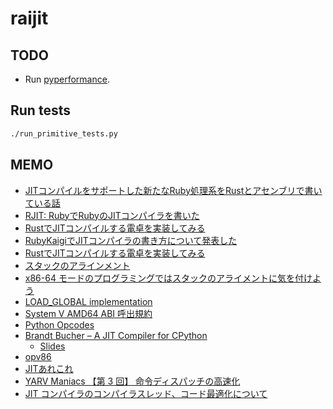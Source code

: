 # raijit

## TODO
- Run [pyperformance](https://github.com/python/pyperformance).

## Run tests
```bash
./run_primitive_tests.py
```

## MEMO
- [JITコンパイルをサポートした新たなRuby処理系をRustとアセンブリで書いている話](https://qiita.com/sisshiki1969/items/c4ab0d61f1e88f1ad99e)
- [RJIT: RubyでRubyのJITコンパイラを書いた](https://k0kubun.hatenablog.com/entry/rjit)
- [RustでJITコンパイルする電卓を実装してみる](https://qiita.com/0yoyoyo/items/b809f0c24347d65ea885)
- [RubyKaigiでJITコンパイラの書き方について発表した](https://k0kubun.hatenablog.com/entry/2023/05/18/171546)
- [RustでJITコンパイルする電卓を実装してみる](https://qiita.com/0yoyoyo/items/b809f0c24347d65ea885)
- [スタックのアラインメント](https://gist.github.com/msymt/4d708d079a66aa45a3e26a1f7587c172)
- [x86-64 モードのプログラミングではスタックのアライメントに気を付けよう](https://uchan.hateblo.jp/entry/2018/02/16/232029)
- [LOAD_GLOBAL implementation](https://github.com/python/cpython/blob/6c2f34fa77f884bd79801a9ab8a117cab7d9c7ed/Python/ceval.c#L2958)
- [System V AMD64 ABI 呼出規約](https://ja.wikipedia.org/wiki/%E5%91%BC%E5%87%BA%E8%A6%8F%E7%B4%84#System_V_AMD64_ABI_.E5.91.BC.E5.87.BA.E8.A6.8F.E7.B4.84)
- [Python Opcodes](https://unpyc.sourceforge.net/Opcodes.html)
- [Brandt Bucher – A JIT Compiler for CPython](https://www.youtube.com/watch?v=HxSHIpEQRjs)
    - [Slides](https://github.com/brandtbucher/brandtbucher/blob/master/2023/10/10/a_jit_compiler_for_cpython.pdf)
- [opv86](https://hikalium.github.io/opv86/)
- [JITあれこれ](https://keens.github.io/blog/2018/12/01/jitarekore/)
- [YARV Maniacs 【第 3 回】 命令ディスパッチの高速化](https://magazine.rubyist.net/articles/0008/0008-YarvManiacs.html)
- [JIT コンパイラのコンパイラスレッド、コード最適化について](https://rabbitfoot141.hatenablog.com/entry/2020/12/02/020945)
